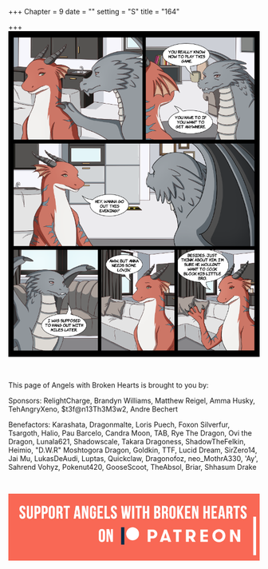 +++
Chapter = 9
date = ""
setting = "S"
title = "164"

+++
![](/uploads/n-3.png)

<br>

<p align="left">This page of Angels with Broken Hearts is brought to you by:</p>

<p align="left">Sponsors: RelightCharge, Brandyn Williams, Matthew Reigel, Amma Husky, TehAngryXeno, $t3f@n13Th3M3w2, Andre Bechert </p>

<p align="left">Benefactors: Karashata, Dragonmalte, Loris Puech, Foxon Silverfur, Tsargoth, Halio, Pau Barcelo, Candra Moon, TAB, Rye The Dragon, Ovi the Dragon, Lunala621, Shadowscale, Takara Dragoness, ShadowTheFelkin, Heimio, "D.W.R" Moshtogora Dragon, Goldkin, TTF, Lucid Dream, SirZero14, Jai Mu, LukasDeAudi, Luptas, Quickclaw, Dragonofoz, neo_MothrA330, 'Ay', Sahrend Vohyz, Pokenut420, GooseScoot, TheAbsol, Briar, Shhasum Drake </p> <br>

[![](/uploads/patreon-banner-2.jpg)](http://patreon.com/mbsaunders)